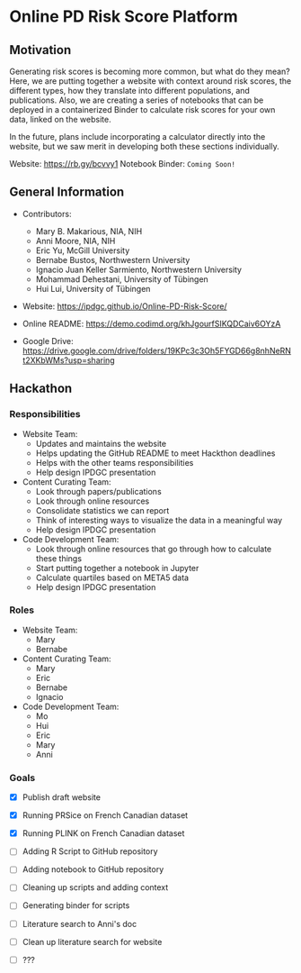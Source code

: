 # Online PD Risk Score Platform

## Motivation 
Generating risk scores is becoming more common, but what do they mean? Here, we are putting together a website with context around risk scores, the different types, how they translate into different populations, and publications. Also, we are creating a series of notebooks that can be deployed in a containerized Binder to calculate risk scores for your own data, linked on the website. 

In the future, plans include incorporating a calculator directly into the website, but we saw merit in developing both these sections individually. 

Website: https://rb.gy/bcvvy1
Notebook Binder: `Coming Soon!`


## General Information 
- Contributors:
    - Mary B. Makarious, NIA, NIH
    - Anni Moore, NIA, NIH
    - Eric Yu, McGill University 
    - Bernabe Bustos, Northwestern University
    - Ignacio Juan Keller Sarmiento, Northwestern University
    - Mohammad Dehestani, University of Tübingen
    - Hui Lui, University of Tübingen

- Website: https://ipdgc.github.io/Online-PD-Risk-Score/ 
- Online README: https://demo.codimd.org/khJgourfSIKQDCaiv6OYzA 
- Google Drive: https://drive.google.com/drive/folders/19KPc3c3Oh5FYGD66g8nhNeRNt2XKbWMs?usp=sharing


## Hackathon

### Responsibilities 
- Website Team:
    - Updates and maintains the website 
    - Helps updating the GitHub README to meet Hackthon deadlines
    - Helps with the other teams responsibilities
    - Help design IPDGC presentation
- Content Curating Team:
    - Look through papers/publications
    - Look through online resources
    - Consolidate statistics we can report
    - Think of interesting ways to visualize the data in a meaningful way
    - Help design IPDGC presentation
- Code Development Team: 
    - Look through online resources that go through how to calculate these things
    - Start putting together a notebook in Jupyter 
    - Calculate quartiles based on META5 data
    - Help design IPDGC presentation 

### Roles
- Website Team:
    - Mary
    - Bernabe
- Content Curating Team:
    - Mary
    - Eric 
    - Bernabe 
    - Ignacio
- Code Development Team: 
    - Mo 
    - Hui
    - Eric
    - Mary
    - Anni

### Goals 
- [x] Publish draft website 
- [x] Running PRSice on French Canadian dataset
- [x] Running PLINK on French Canadian dataset
- [ ] Adding R Script to GitHub repository 
- [ ] Adding notebook to GitHub repository
- [ ] Cleaning up scripts and adding context 
- [ ] Generating binder for scripts 
- [ ] Literature search to Anni's doc
- [ ] Clean up literature search for website 
- [ ] ???  



